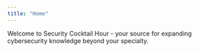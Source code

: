 ```yaml
---
title: "Home"
---
```


Welcome to Security Cocktail Hour - your source for expanding cybersecurity knowledge beyond your specialty.
